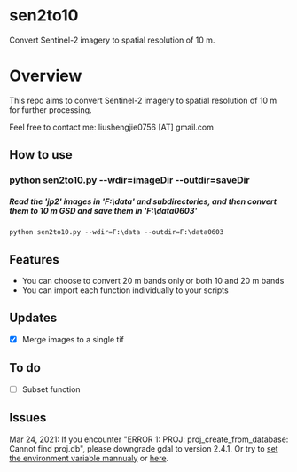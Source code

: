 # sen2to10
Convert Sentinel-2 imagery to spatial resolution of 10 m.

# Overview
This repo aims to convert Sentinel-2 imagery to spatial resolution of 10 m for further processing.

Feel free to contact me: liushengjie0756 [AT] gmail.com

## How to use
### python sen2to10.py --wdir=imageDir --outdir=saveDir
##### Read the 'jp2' images in 'F:\data' and subdirectories, and then convert them to 10 m GSD and save them in 'F:\data0603'
    python sen2to10.py --wdir=F:\data --outdir=F:\data0603


## Features
- You can choose to convert 20 m bands only or both 10 and 20 m bands
- You can import each function individually to your scripts


## Updates
- [x] Merge images to a single tif


## To do
- [ ] Subset function

## Issues
Mar 24, 2021: If you encounter "ERROR 1: PROJ: proj_create_from_database: Cannot find proj.db", please downgrade gdal to version 2.4.1. Or try to [set the environment variable mannualy](https://stackoverflow.com/questions/56764046/gdal-ogr2ogr-cannot-find-proj-db-error#:~:text=You%20might%20need%20to%20set%20the%20PROJ_LIB%20environment%20variable.&text=If%20you%20don't%20find,see%20if%20things%20start%20working) or [here](https://github.com/PDAL/PDAL/issues/2544).
